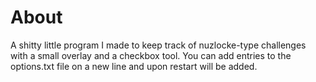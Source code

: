 # About
A shitty little program I made to keep track of nuzlocke-type challenges with a small overlay and a checkbox tool.  You can add entries to the options.txt file on a new line and upon restart will be added.
